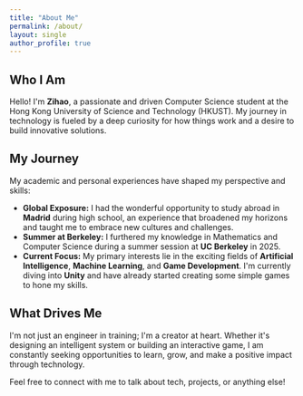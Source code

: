 ```yaml
---
title: "About Me"
permalink: /about/
layout: single
author_profile: true
---
```


## Who I Am

Hello! I'm **Zihao**, a passionate and driven Computer Science student at the Hong Kong University of Science and Technology (HKUST). My journey in technology is fueled by a deep curiosity for how things work and a desire to build innovative solutions.

## My Journey

My academic and personal experiences have shaped my perspective and skills:

-   **Global Exposure:** I had the wonderful opportunity to study abroad in **Madrid** during high school, an experience that broadened my horizons and taught me to embrace new cultures and challenges.
-   **Summer at Berkeley:** I furthered my knowledge in Mathematics and Computer Science during a summer session at **UC Berkeley** in 2025.
-   **Current Focus:** My primary interests lie in the exciting fields of **Artificial Intelligence**, **Machine Learning**, and **Game Development**. I'm currently diving into **Unity** and have already started creating some simple games to hone my skills.

## What Drives Me

I'm not just an engineer in training; I'm a creator at heart. Whether it's designing an intelligent system or building an interactive game, I am constantly seeking opportunities to learn, grow, and make a positive impact through technology.

Feel free to connect with me to talk about tech, projects, or anything else!